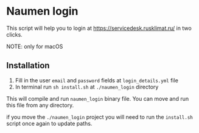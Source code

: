 # Naumen login

This script will help you to login at <https://servicedesk.rusklimat.ru/> in two clicks.

NOTE: only for macOS

## Installation

1. Fill in the user `email` and `password` fields at `login_details.yml` file
2. In terminal run `sh install.sh` at `./naumen_login` directory

This will compile and run `naumen_login` binary file.
You can move and run this file from any directory.

if you move the `./naumen_login` project you will need to run the `install.sh` script once again to update paths.
